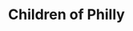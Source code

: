 ---
pid: VP5
title: Children of Philly
location_transcription: Surface of one or more old 3 story or more buildings
zipcode: '30308'
outside_phl: 'Atlanta GA '
neighborhood: 
age: '68'
age_range: 60-69
instagram: 
image_file_name: VP_5.jpg
proposal_transcription: Project slides of children of Philly that have been collected
  from the many different neighborhoods of Philadelphia
topic: Philadelphia
topic_summary: '0'
type: 
keywords_other: 
credit: Sarah Bryant
image_labels: 
twitter: 
facebook: 
permalink: "/monuments/vp5/"
layout: item-page
---